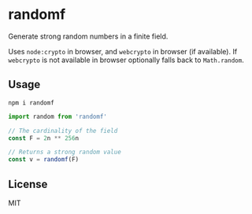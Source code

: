 # randomf

Generate strong random numbers in a finite field.

Uses `node:crypto` in browser, and `webcrypto` in browser (if available). If `webcrypto` is not available in browser optionally falls back to `Math.random`.

## Usage

`npm i randomf`

```js
import random from 'randomf'

// The cardinality of the field
const F = 2n ** 256n

// Returns a strong random value
const v = randomf(F)
```

## License

MIT
